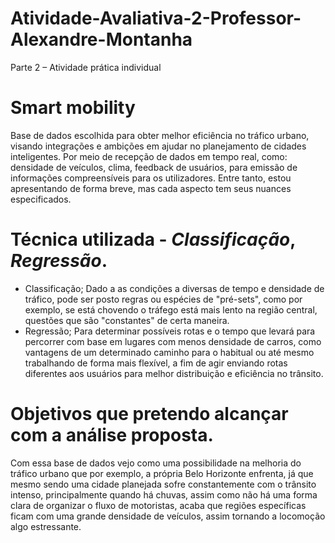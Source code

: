 # Atividade-Avaliativa-2-Professor-Alexandre-Montanha
Parte 2 – Atividade prática individual 

# Smart mobility
Base de dados escolhida para obter melhor eficiência no tráfico urbano, visando integrações e ambições em ajudar no planejamento de cidades inteligentes. Por meio de recepção de dados em tempo real, como: densidade de veículos, clima, feedback de usuários, para emissão de informações compreensíveis para os utilizadores. Entre tanto, estou apresentando de forma breve, mas cada aspecto tem seus nuances especificados.

# Técnica utilizada - *Classificação*, *Regressão*.
- Classificação; Dado a as condições a diversas de tempo e densidade de tráfico, pode ser posto regras ou espécies de "pré-sets", como por exemplo, se está chovendo o tráfego está mais lento na região central, questões que são "constantes" de certa maneira.
- Regressão; Para determinar possíveis rotas e o tempo que levará para percorrer com base em lugares com menos densidade de carros, como vantagens de um determinado caminho para o habitual ou até mesmo trabalhando de forma mais flexível, a fim de agir enviando rotas diferentes aos usuários para melhor distribuição e eficiência no trânsito.

# Objetivos que pretendo alcançar com a análise proposta.
Com essa base de dados vejo como uma possibilidade na melhoria do tráfico urbano que por exemplo, a própria Belo Horizonte enfrenta, já que mesmo sendo uma cidade planejada sofre constantemente com o trânsito intenso, principalmente quando há chuvas, assim como não há uma forma clara de organizar o fluxo de motoristas, acaba que regiões específicas ficam com uma grande densidade de veículos, assim tornando a locomoção algo estressante.

